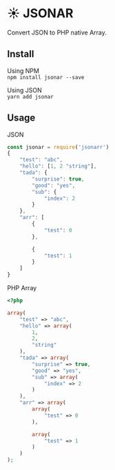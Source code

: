 # :sunny: JSONAR
Convert JSON to PHP native Array.

## Install
Using NPM  
`npm install jsonar --save`

Using JSON  
`yarn add jsonar`

## Usage
JSON  
```javascript
const jsonar = require('jsonarr')
{
	"test": "abc",
	"hello": [1, 2 "string"],
	"tada": {
		"surprise": true,
		"good": "yes",
		"sub": {
			"index": 2
		}
	},
	"arr": [
		{
			"test": 0
		},

		{
			"test": 1
		}
	]
}
```

PHP Array  
```php
<?php

array(
	"test" => "abc",
	"hello" => array(
		1,
		2,
		"string"
	),
	"tada" => array(
		"surprise" => true,
		"good" => "yes",
		"sub" => array(
			"index" => 2
		)
	),
	"arr" => array(
		array(
			"test" => 0
		),

		array(
			"test" => 1
		)
	)
);

```
